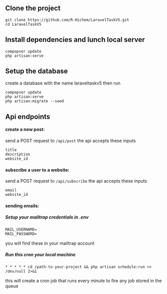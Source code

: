 
## Clone the project
    git clone https://github.com/R-Hichem/LaravelTaskV5.git
    cd LaravelTaskV5
 
## Install dependencies and lunch local server
    compopser update
    php artisan:serve

## Setup the database
create a database with the name laraveltaskv5
then run

    compopser update
    php artisan:serve
    php artisan:migrate --seed

## Api endpoints
#### create a new post:
send a POST request to `/api/post` the api accepts these inputs

    title
    description
    website_id
#### subscribe a user to a website:
send a POST request to `/api/subscribe` the api accepts these inputs

    email
    website_id
#### sending emails:
##### Setup your mailtrap credentials in .env
	

    MAIL_USERNAME=
    MAIL_PASSWORD=
you will find these in your mailtrap account

##### Run this cron your local machine

    * * * * * cd /path-to-your-project && php artisan schedule:run >> /dev/null 2>&1
   
this will create a cron job that runs every minute to fire any job stored in the queue

